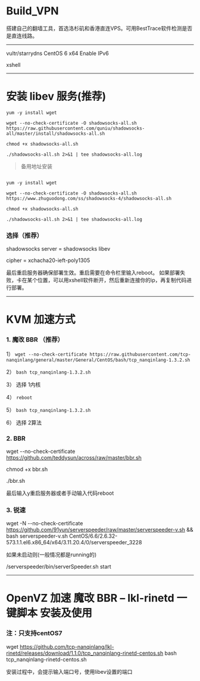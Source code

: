 # Build_VPN
搭建自己的翻墙工具，首选洛杉矶和香港直连VPS。可用BestTrace软件检测是否是直连线路。

----------------------------------------------------------------------------

vultr/starrydns CentOS 6 x64 Enable IPv6

xshell

----------------------------------------------------------------------------

# 安装 libev 服务(推荐)

```
yum -y install wget

wget --no-check-certificate -O shadowsocks-all.sh https://raw.githubusercontent.com/quniu/shadowsocks-all/master/install/shadowsocks-all.sh

chmod +x shadowsocks-all.sh

./shadowsocks-all.sh 2>&1 | tee shadowsocks-all.log

```

> 备用地址安装

```base

yum -y install wget

wget --no-check-certificate -O shadowsocks-all.sh https://www.zhuguodong.com/ss/shadowsocks-4/shadowsocks-all.sh

chmod +x shadowsocks-all.sh

./shadowsocks-all.sh 2>&1 | tee shadowsocks-all.log

```

### 选择（推荐）

shadowsocks server = shadowsocks libev

cipher = xchacha20-ieft-poly1305

最后重启服务器确保部署生效。重启需要在命令栏里输入reboot。 如果部署失败，卡在某个位置，可以用xshell软件断开，然后重新连接你的ip，再复制代码进行部署。

----------------------------------------------------------------------------

# KVM 加速方式

### 1. 魔改 BBR （推荐）

1）  ```wget --no-check-certificate https://raw.githubusercontent.com/tcp-nanqinlang/general/master/General/CentOS/bash/tcp_nanqinlang-1.3.2.sh```

2）  ```bash tcp_nanqinlang-1.3.2.sh```

3） 选择 1内核

4）  ```reboot```

5）  ```bash tcp_nanqinlang-1.3.2.sh```

6） 选择 2算法

### 2. BBR

wget --no-check-certificate https://github.com/teddysun/across/raw/master/bbr.sh

chmod +x bbr.sh

./bbr.sh

最后输入y重启服务器或者手动输入代码reboot

### 3. 锐速

wget -N --no-check-certificate https://github.com/91yun/serverspeeder/raw/master/serverspeeder-v.sh && bash serverspeeder-v.sh CentOS/6.6/2.6.32-573.1.1.el6.x86_64/x64/3.11.20.4/0/serverspeeder_3228

如果未启动则(一般情况都是running的)

/serverspeeder/bin/serverSpeeder.sh start

----------------------------------------------------------------------------

# OpenVZ 加速 魔改 BBR – lkl-rinetd 一键脚本 安装及使用

### 注：只支持centOS7

wget https://github.com/tcp-nanqinlang/lkl-rinetd/releases/download/1.1.0/tcp_nanqinlang-rinetd-centos.sh bash tcp_nanqinlang-rinetd-centos.sh

安装过程中，会提示输入端口号，使用libev设置的端口

